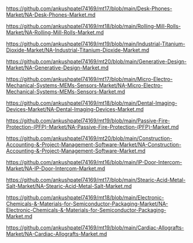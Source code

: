 <p><a href="https://github.com/ankushpatel74169/mt17/blob/main/Desk-Phones-Market/NA-Desk-Phones-Market.md">https://github.com/ankushpatel74169/mt17/blob/main/Desk-Phones-Market/NA-Desk-Phones-Market.md</a></p><p><a href="https://github.com/ankushpatel74169/mt18/blob/main/Rolling-Mill-Rolls-Market/NA-Rolling-Mill-Rolls-Market.md">https://github.com/ankushpatel74169/mt18/blob/main/Rolling-Mill-Rolls-Market/NA-Rolling-Mill-Rolls-Market.md</a></p><p><a href="https://github.com/ankushpatel74169/mt19/blob/main/Industrial-Titanium-Dioxide-Market/NA-Industrial-Titanium-Dioxide-Market.md">https://github.com/ankushpatel74169/mt19/blob/main/Industrial-Titanium-Dioxide-Market/NA-Industrial-Titanium-Dioxide-Market.md</a></p><p><a href="https://github.com/ankushpatel74169/mt20/blob/main/Generative-Design-Market/NA-Generative-Design-Market.md">https://github.com/ankushpatel74169/mt20/blob/main/Generative-Design-Market/NA-Generative-Design-Market.md</a></p><p><a href="https://github.com/ankushpatel74169/mt17/blob/main/Micro-Electro-Mechanical-Systems-MEMs-Sensors-Market/NA-Micro-Electro-Mechanical-Systems-MEMs-Sensors-Market.md">https://github.com/ankushpatel74169/mt17/blob/main/Micro-Electro-Mechanical-Systems-MEMs-Sensors-Market/NA-Micro-Electro-Mechanical-Systems-MEMs-Sensors-Market.md</a></p><p><a href="https://github.com/ankushpatel74169/mt18/blob/main/Dental-Imaging-Devices-Market/NA-Dental-Imaging-Devices-Market.md">https://github.com/ankushpatel74169/mt18/blob/main/Dental-Imaging-Devices-Market/NA-Dental-Imaging-Devices-Market.md</a></p><p><a href="https://github.com/ankushpatel74169/mt19/blob/main/Passive-Fire-Protection-(PFP)-Market/NA-Passive-Fire-Protection-(PFP)-Market.md">https://github.com/ankushpatel74169/mt19/blob/main/Passive-Fire-Protection-(PFP)-Market/NA-Passive-Fire-Protection-(PFP)-Market.md</a></p><p><a href="https://github.com/ankushpatel74169/mt20/blob/main/Construction-Accounting-&-Project-Management-Software-Market/NA-Construction-Accounting-&-Project-Management-Software-Market.md">https://github.com/ankushpatel74169/mt20/blob/main/Construction-Accounting-&-Project-Management-Software-Market/NA-Construction-Accounting-&-Project-Management-Software-Market.md</a></p><p><a href="https://github.com/ankushpatel74169/mt16/blob/main/IP-Door-Intercom-Market/NA-IP-Door-Intercom-Market.md">https://github.com/ankushpatel74169/mt16/blob/main/IP-Door-Intercom-Market/NA-IP-Door-Intercom-Market.md</a></p><p><a href="https://github.com/ankushpatel74169/mt17/blob/main/Stearic-Acid-Metal-Salt-Market/NA-Stearic-Acid-Metal-Salt-Market.md">https://github.com/ankushpatel74169/mt17/blob/main/Stearic-Acid-Metal-Salt-Market/NA-Stearic-Acid-Metal-Salt-Market.md</a></p><p><a href="https://github.com/ankushpatel74169/mt18/blob/main/Electronic-Chemicals-&-Materials-for-Semiconductor-Packaging-Market/NA-Electronic-Chemicals-&-Materials-for-Semiconductor-Packaging-Market.md">https://github.com/ankushpatel74169/mt18/blob/main/Electronic-Chemicals-&-Materials-for-Semiconductor-Packaging-Market/NA-Electronic-Chemicals-&-Materials-for-Semiconductor-Packaging-Market.md</a></p><p><a href="https://github.com/ankushpatel74169/mt19/blob/main/Cardiac-Allografts-Market/NA-Cardiac-Allografts-Market.md">https://github.com/ankushpatel74169/mt19/blob/main/Cardiac-Allografts-Market/NA-Cardiac-Allografts-Market.md</a></p>
